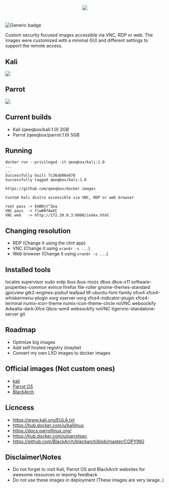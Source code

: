 <p align="center"> <img src="https://raw.githubusercontent.com/qeeqbox/docker-images/master/readme/docker-images.png"></p>

#
![Generic badge](https://img.shields.io/badge/dynamic/json.svg?url=https://raw.githubusercontent.com/qeeqbox/docker-images/master/info&label=version&query=$.version&colorB=blue)

Custom security focused images accessible via VNC, RDP or web. The images were customized with a minimal GUI and different settings to support the remote access. 

## Kali
<img src="https://raw.githubusercontent.com/qeeqbox/docker-images/master/readme/kali.png" style="max-width:768px"/>

## Parrot
<img src="https://raw.githubusercontent.com/qeeqbox/docker-images/master/readme/parrot.png" style="max-width:768px"/>

## Current builds
- Kali (qeeqbox/kali:1.0) 				2GB 
- Parrot (qeeqbox/parrot:1.0) 			5GB

## Running
```console 
docker run --privileged -it qeeqbox/kali:1.0
...
...
Successfully built 7c36ab06e878
Successfully tagged qeeqbox/kali:1.0

https://github.com/qeeqbox/docker-images

Custom Kali distro accessible via VNC, RDP or web browser

root pass -> EmBNjt^Zea
VNC pass  -> fjw#8fAwVC
VNC web   -> http://172.20.0.3:6080/index.html

```

## Changing resolution
- RDP (Change it using the clint app)
- VNC (Change it using `xrandr -s ...`)
- Web browser (Change it using `xrandr -s ...`)

## Installed tools
locales supervisor sudo xrdp ibus ibus-mozc dbus dbus-x11 software-properties-common evince firefox file-roller gnome-themes-standard gpicview gtk2-engines-pixbuf leafpad ttf-ubuntu-font-family xfce4 xfce4-whiskermenu-plugin xorg xserver-xorg xfce4-indicator-plugin xfce4-terminal numix-icon-theme numix-icon-theme-circle noVNC websockify Adwaita-dark-Xfce Qbox-wm4 websockify noVNC tigervnc-standalone-server git

## Roadmap
- Optimize big images
- Add self hosted registry (maybe)
- Convert my own LXD images to docker images

## Official images (Not custom ones)
- [kali](https://breakdance.github.io/breakdance/) 
- [Parrot OS](https://www.parrotsec.org/download/) 
- [BlackArch](https://blackarch.org/downloads.html/) 

## Licncess
- https://www.kali.org/EULA.txt
- https://hub.docker.com/u/kalilinux
- https://docs.parrotlinux.org/
- https://hub.docker.com/u/parrotsec
- https://github.com/BlackArch/blackarch/blob/master/COPYING

## Disclaimer\Notes
- Do not forget to visit Kali, Parrot OS and BlackArch websites for awesome resources or leaving feedback
- Do not use these images in deployment (These images are very larage..)
